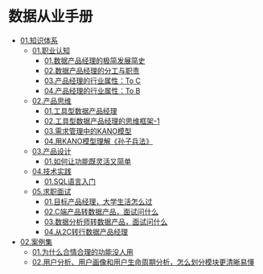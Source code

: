 # 数据从业手册

- [01.知识体系]()
  - [01.职业认知]()
    - [01.数据产品经理的极简发展简史](src/01/01/01.数据产品经理的极简发展简史.md)
    - [02.数据产品经理的分工与职责](src/01/01/02.数据产品经理的分工与职责.md)
    - [03.产品经理的行业属性：To C](src/01/01/03.产品经理的行业属性：To_C.md)
    - [04.产品经理的行业属性：To B](src/01/01/04.产品经理的行业属性：To_B.md)
  - [02.产品思维]()
    - [01.工具型数据产品经理](src/01/02/01.工具型数据产品经理.md)
    - [02.工具型数据产品经理的思维框架-1](src/01/02/02.工具型数据产品经理的思维框架-1.md)
    - [03.需求管理中的KANO模型](src/01/02/03.需求管理中的KANO模型.md)
    - [04.用KANO模型理解《孙子兵法》](src/01/02/04.用KANO模型理解《孙子兵法》.md)
  - [03.产品设计]()
    - [01.如何让功能既灵活又简单](src/01/03/01.如何让功能既灵活又简单.md)
  - [04.技术实践]()
    - [01.SQL语言入门](src/01/04/01.SQL语言入门.md)
  - [05.求职面试]()
    - [01.目标产品经理，大学生活怎么过](src/01/05/01.目标产品经理，大学生活怎么过.md)
    - [02.C端产品转数据产品，面试问什么](src/01/05/02.C端产品转数据产品，面试问什么.md)
    - [03.数据分析师转数据产品，面试问什么](src/01/05/03.数据分析师转数据产品，面试问什么.md)
    - [04.从2C转行数据产品经理](src/01/04/05.从2C转行数据产品经理.md)
- [02.案例集]()
  - [01.为什么合情合理的功能没人用](src/02/01.为什么合情合理的功能没人用.md)
  - [02.用户分析、用户画像和用户生命周期分析，怎么划分模块更清晰易懂](src/02/02.用户分析、用户画像和用户生命周期分析，怎么划分模块更清晰易懂.md)
